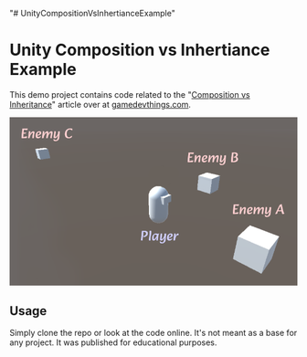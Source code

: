 "# UnityCompositionVsInhertianceExample" 

# Unity Composition vs Inhertiance Example

This demo project contains code related to the "[Composition vs Inheritance](https://gamedevthings.com/article/Composition-vs-Inheritance-in-Unity_lhe6khxkha)" article over at [gamedevthings.com](https://gamedevthings.com/article/Composition-vs-Inheritance-in-Unity_lhe6khxkha).

![Initial Setup](Documentation~/InitialSetup.png?raw=true "Initial Setup")

## Usage

Simply clone the repo or look at the code online. It's not meant as a base for any project. It was published for educational purposes.
